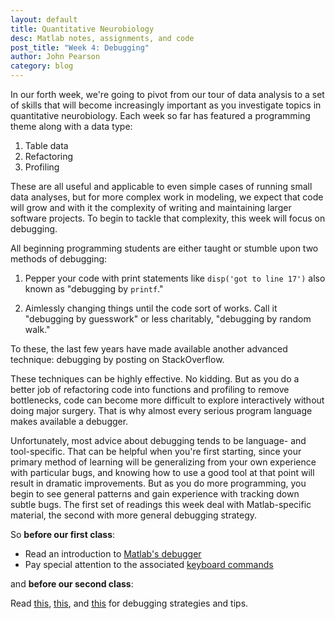 ```yaml
---
layout: default
title: Quantitative Neurobiology
desc: Matlab notes, assignments, and code
post_title: "Week 4: Debugging"
author: John Pearson
category: blog
---
```

In our forth week, we're going to pivot from our tour of data analysis to a set of skills that will become increasingly important as you investigate topics in quantitative neurobiology. Each week so far has featured a programming theme along with a data type:

1. Table data
1. Refactoring
1. Profiling

These are all useful and applicable to even simple cases of running small data analyses, but for more complex work in modeling, we expect that code will grow and with it the complexity of writing and maintaining larger software projects. To begin to tackle that complexity, this week will focus on debugging.

All beginning programming students are either taught or stumble upon two methods of debugging:

1. Pepper your code with print statements like `disp('got to line 17')` also known as "debugging by `printf`."

1. Aimlessly changing things until the code sort of works. Call it "debugging by guesswork" or less charitably, "debugging by random walk."

To these, the last few years have made available another advanced technique: debugging by posting on StackOverflow.

These techniques can be highly effective. No kidding. But as you do a better job of refactoring code into functions and profiling to remove bottlenecks, code can become more difficult to explore interactively without doing major surgery. That is why almost every serious program language makes available a debugger.

Unfortunately, most advice about debugging tends to be language- and tool-specific. That can be helpful when you're first starting, since your primary method of learning will be generalizing from your own experience with particular bugs, and knowing how to use a good tool at that point will result in dramatic improvements. But as you do more programming, you begin to see general patterns and gain experience with tracking down subtle bugs. The first set of readings this week deal with Matlab-specific material, the second with more general debugging strategy.

So **before our first class**:

- Read an introduction to [Matlab's debugger](https://www.mathworks.com/help/matlab/matlab_prog/debugging-process-and-features.html)
- Pay special attention to the associated [keyboard commands](https://www.mathworks.com/help/matlab/debugging-code.html)

and **before our second class**:

Read [this](https://www.mathworks.com/tagteam/52430_91611v00_Upd_ProgPatterns.pdf), [this](http://www.yoda.arachsys.com/csharp/debugging.html), and  [this](https://www.cs.uky.edu/~keen/115/reading/debugging.html) for debugging strategies and tips.
